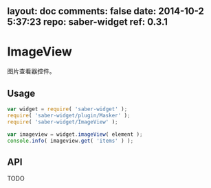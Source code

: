 layout: doc
comments: false
date: 2014-10-2 5:37:23
repo: saber-widget
ref: 0.3.1
---

# ImageView

图片查看器控件。


## Usage

``` javascript
var widget = require( 'saber-widget' );
require( 'saber-widget/plugin/Masker' );
require( 'saber-widget/ImageView' );

var imageview = widget.imageView( element );
console.info( imageview.get( 'items' ) );
```

## API

TODO

